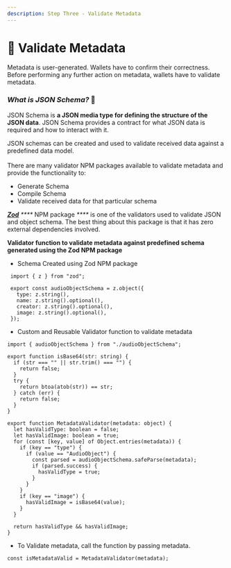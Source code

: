 ```yaml
---
description: Step Three - Validate Metadata
---
```


# 🚦 Validate Metadata

Metadata is user-generated. Wallets have to confirm their correctness. Before performing any further action on metadata, wallets have to validate metadata.

### _What is JSON Schema?_ 🧐

JSON Schema is **a JSON media type for defining the structure of the JSON data**. JSON Schema provides a contract for what JSON data is required and how to interact with it.

JSON schemas can be created and used to validate received data against a predefined data model. \
\
There are many validator NPM packages available to validate metadata and provide the functionality to:

* Generate Schema
* Compile Schema
* Validate received data for that particular schema

[_**Zod**_](https://www.npmjs.com/package/zod) _****_ NPM package _****_ is one of the validators used to validate JSON and object schema. The best thing about this package is that it has zero external dependencies involved.

**Validator function to validate metadata against predefined schema generated using the Zod NPM package**

* Schema Created using Zod NPM package

```
 import { z } from "zod";

 export const audioObjectSchema = z.object({
   type: z.string(),
   name: z.string().optional(),
   creator: z.string().optional(),
   image: z.string().optional(),
 });
```

* Custom and Reusable Validator function to validate metadata

```
import { audioObjectSchema } from "./audioObjectSchema";

export function isBase64(str: string) {
  if (str === "" || str.trim() === "") {
    return false;
  }
  try {
    return btoa(atob(str)) == str;
  } catch (err) {
    return false;
  }
}

export function MetadataValidator(metadata: object) {
  let hasValidType: boolean = false;
  let hasValidImage: boolean = true;
  for (const [key, value] of Object.entries(metadata)) {
    if (key == "type") {
      if (value == "AudioObject") {
        const parsed = audioObjectSchema.safeParse(metadata);
        if (parsed.success) {
          hasValidType = true;
        }
      }
    }
    if (key == "image") {
      hasValidImage = isBase64(value);
    }
  }

  return hasValidType && hasValidImage;
}
```

* To Validate metadata, call the function by passing metadata.

```
const isMetadataValid = MetadataValidator(metadata);
```
